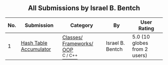 ﻿<div align="center">

## All Submissions by Israel B\. Bentch

</div>

No.  | Submission | Category | By   | User Rating
---- | ---------- | -------- | ---- | -----------
1 | [Hash Table Accumulator<br />](https://github.com/Planet-Source-Code/israel-b-bentch-hash-table-accumulator__3-2664) | [Classes/ Frameworks/ OOP<br /><sup>C / C++</sup>](../ByCategory/classes-frameworks-oop__3-31.md) | Israel B\. Bentch | 5.0 (10 globes from 2 users)
